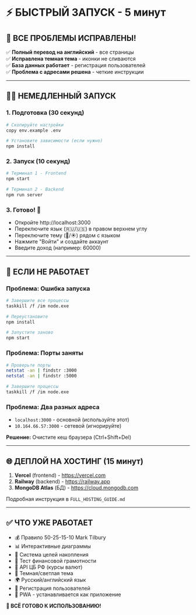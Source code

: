# ⚡ БЫСТРЫЙ ЗАПУСК - 5 минут

## 🚨 ВСЕ ПРОБЛЕМЫ ИСПРАВЛЕНЫ!

✅ **Полный перевод на английский** - все страницы  
✅ **Исправлена темная тема** - иконки не сливаются  
✅ **База данных работает** - регистрация пользователей  
✅ **Проблема с адресами решена** - четкие инструкции

---

## 🏃‍♂️ НЕМЕДЛЕННЫЙ ЗАПУСК

### 1. Подготовка (30 секунд)
```bash
# Скопируйте настройки
copy env.example .env

# Установите зависимости (если нужно)
npm install
```

### 2. Запуск (10 секунд)
```bash
# Терминал 1 - Frontend
npm start

# Терминал 2 - Backend
npm run server
```

### 3. Готово! 🎉
- Откройте http://localhost:3000
- Переключите язык (🇷🇺/🇺🇸) в правом верхнем углу
- Переключите тему (🌙/☀️) рядом с языком
- Нажмите "Войти" и создайте аккаунт
- Введите доход (например: 60000)

---

## 🔧 ЕСЛИ НЕ РАБОТАЕТ

### Проблема: Ошибка запуска
```bash
# Завершите все процессы
taskkill /f /im node.exe

# Переустановите
npm install

# Запустите заново
npm start
```

### Проблема: Порты заняты
```bash
# Проверьте порты
netstat -an | findstr :3000
netstat -an | findstr :5000

# Завершите процессы
taskkill /f /im node.exe
```

### Проблема: Два разных адреса
- `localhost:3000` - основной (используйте этот)
- `10.164.66.57:3000` - сетевой (игнорируйте)

**Решение:** Очистите кеш браузера (Ctrl+Shift+Del)

---

## 🌐 ДЕПЛОЙ НА ХОСТИНГ (15 минут)

1. **Vercel** (frontend) - https://vercel.com
2. **Railway** (backend) - https://railway.app  
3. **MongoDB Atlas** (БД) - https://cloud.mongodb.com

Подробная инструкция в `FULL_HOSTING_GUIDE.md`

---

## ✅ ЧТО УЖЕ РАБОТАЕТ

- 💰 Правило 50-25-15-10 Mark Tilbury
- 📊 Интерактивные диаграммы
- 🎯 Система целей накопления
- 🧠 Тест финансовой грамотности
- 💱 API ЦБ РФ (курсы валют)
- 🌙 Темная/светлая тема
- 🌍 Русский/английский язык
- 👥 Регистрация пользователей
- 📱 PWA - устанавливается как приложение

**🎉 ВСЁ ГОТОВО К ИСПОЛЬЗОВАНИЮ!** 